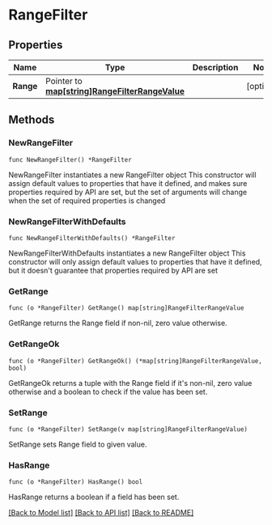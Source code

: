 # RangeFilter

## Properties

Name | Type | Description | Notes
------------ | ------------- | ------------- | -------------
**Range** | Pointer to [**map[string]RangeFilterRangeValue**](RangeFilterRangeValue.md) |  | [optional] 

## Methods

### NewRangeFilter

`func NewRangeFilter() *RangeFilter`

NewRangeFilter instantiates a new RangeFilter object
This constructor will assign default values to properties that have it defined,
and makes sure properties required by API are set, but the set of arguments
will change when the set of required properties is changed

### NewRangeFilterWithDefaults

`func NewRangeFilterWithDefaults() *RangeFilter`

NewRangeFilterWithDefaults instantiates a new RangeFilter object
This constructor will only assign default values to properties that have it defined,
but it doesn't guarantee that properties required by API are set

### GetRange

`func (o *RangeFilter) GetRange() map[string]RangeFilterRangeValue`

GetRange returns the Range field if non-nil, zero value otherwise.

### GetRangeOk

`func (o *RangeFilter) GetRangeOk() (*map[string]RangeFilterRangeValue, bool)`

GetRangeOk returns a tuple with the Range field if it's non-nil, zero value otherwise
and a boolean to check if the value has been set.

### SetRange

`func (o *RangeFilter) SetRange(v map[string]RangeFilterRangeValue)`

SetRange sets Range field to given value.

### HasRange

`func (o *RangeFilter) HasRange() bool`

HasRange returns a boolean if a field has been set.


[[Back to Model list]](../README.md#documentation-for-models) [[Back to API list]](../README.md#documentation-for-api-endpoints) [[Back to README]](../README.md)


